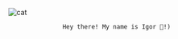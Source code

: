    
![cat](https://user-images.githubusercontent.com/111817411/212448184-ebd87c85-9153-446b-8d26-dc320ee95862.gif)
			
			       Hey there! My name is Igor 👋!)

<!--
**IgorPredko/IgorPredko** is a ✨ _special_ ✨ repository because its `README.md` (this file) appears on your GitHub profile.

Here are some ideas to get you started:

- 🔭 I’m currently working on ...
- 🌱 I’m currently learning ...
- 👯 I’m looking to collaborate on ...
- 🤔 I’m looking for help with ...
- 💬 Ask me about ...
- 📫 How to reach me: ...
- 😄 Pronouns: ...
- ⚡ Fun fact: ...
-->
